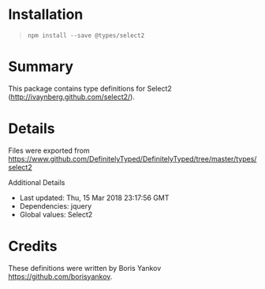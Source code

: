 # Installation
> `npm install --save @types/select2`

# Summary
This package contains type definitions for Select2 (http://ivaynberg.github.com/select2/).

# Details
Files were exported from https://www.github.com/DefinitelyTyped/DefinitelyTyped/tree/master/types/select2

Additional Details
 * Last updated: Thu, 15 Mar 2018 23:17:56 GMT
 * Dependencies: jquery
 * Global values: Select2

# Credits
These definitions were written by Boris Yankov <https://github.com/borisyankov>.
